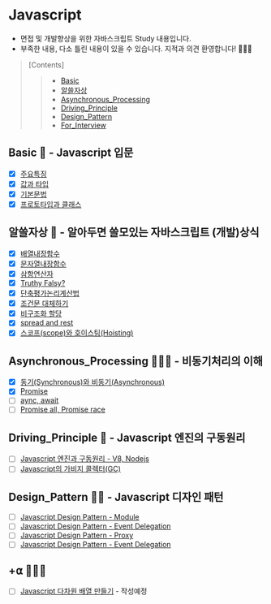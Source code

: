 # Javascript
- 면접 및 개발향상을 위한 자바스크립트 Study 내용입니다.
- 부족한 내용, 다소 틀린 내용이 있을 수 있습니다. 지적과 의견 환영합니다! 🙇🏻‍♀️
>   [Contents]
>   > - [Basic](https://github.com/ss-won/Javascript#basic----javascript-%EC%9E%85%EB%AC%B8)
>   > - [알쓸자상](https://github.com/ss-won/Javascript#%EC%95%8C%EC%93%B8%EC%9E%90%EC%83%81----%EC%95%8C%EC%95%84%EB%91%90%EB%A9%B4-%EC%93%B8%EB%AA%A8%EC%9E%88%EB%8A%94-%EC%9E%90%EB%B0%94%EC%8A%A4%ED%81%AC%EB%A6%BD%ED%8A%B8-%EA%B0%9C%EB%B0%9C%EC%83%81%EC%8B%9D)
>   > - [Asynchronous_Processing](https://github.com/ss-won/Javascript#asynchronous_processing-%EF%B8%8F---%EB%B9%84%EB%8F%99%EA%B8%B0%EC%B2%98%EB%A6%AC%EC%9D%98-%EC%9D%B4%ED%95%B4)
>   > - [Driving_Principle](https://github.com/ss-won/Javascript#driving_principle----javascript-%EC%97%94%EC%A7%84%EC%9D%98-%EA%B5%AC%EB%8F%99%EC%9B%90%EB%A6%AC)
>   > - [Design_Pattern](https://github.com/ss-won/Javascript#design_pattern----javascript-%EB%94%94%EC%9E%90%EC%9D%B8-%ED%8C%A8%ED%84%B4)
>   > - [For_Interview](https://github.com/ss-won/Javascript#for_interview----%EB%A9%B4%EC%A0%91%EA%B3%BC-%EC%BD%94%ED%85%8C%EC%97%90-%EB%82%98%EC%98%A8%EB%8B%A4)

## Basic 🧠 - Javascript 입문
- [X] [주요특징](https://github.com/ss-won/Javascript/blob/master/Basic/basic.md)
- [X] [값과 타입](https://github.com/ss-won/Javascript/blob/master/Basic/basic2.md)
- [X] [기본문법](https://github.com/ss-won/Javascript/blob/master/Basic/basic3.md)
- [X] [프로토타입과 클래스](https://github.com/ss-won/Javascript/blob/master/Basic/basic4.md)

## 알쓸자상 🧐 - 알아두면 쓸모있는 자바스크립트 (개발)상식
- [X] [배열내장함수](https://github.com/ss-won/Javascript/blob/master/ASSJ/assj1.md)
- [X] [문자열내장함수](https://github.com/ss-won/Javascript/blob/master/ASSJ/assj2.md)
- [X] [삼항연산자](https://github.com/ss-won/Javascript/blob/master/ASSJ/assj3.md)
- [X] [Truthy Falsy?](https://github.com/ss-won/Javascript/blob/master/ASSJ/assj4.md)
- [X] [단축평가논리계산법](https://github.com/ss-won/Javascript/blob/master/ASSJ/assj5.md)
- [X] [조건문 대체하기](https://github.com/ss-won/Javascript/blob/master/ASSJ/assj6.md)
- [X] [비구조화 할당](https://github.com/ss-won/Javascript/blob/master/ASSJ/assj7.md)
- [X] [spread and rest](https://github.com/ss-won/Javascript/blob/master/ASSJ/assj8.md)
- [X] [스코프(scope)와 호이스팅(Hoisting)](https://github.com/ss-won/Javascript/blob/master/ASSJ/assj9.md)

## Asynchronous_Processing 🏃🏻‍♀️ - 비동기처리의 이해
- [X] [동기(Synchronous)와 비동기(Asynchronous)](https://github.com/ss-won/Javascript/blob/master/Asynchronous_Processing/ap1.md)
- [X] [Promise](https://github.com/ss-won/Javascript/blob/master/Asynchronous_Processing/ap2.md)
- [ ] [aync, await](https://github.com/ss-won/Javascript/blob/master/Asynchronous_Processing/ap3.md)
- [ ] [Promise all, Promise race](https://github.com/ss-won/Javascript/blob/master/Asynchronous_Processing/ap4.md)

## Driving_Principle 👣 - Javascript 엔진의 구동원리
- [ ] [Javascript 엔진과 구동원리 - V8, Nodejs](https://github.com/ss-won/Javascript/blob/master/Driving_Principle/dp1.md)
- [ ] [Javascript의 가비지 콜렉터(GC)](https://github.com/ss-won/Javascript/blob/master/Driving_Principle/dp2.md)

## Design_Pattern ✍🏻 - Javascript 디자인 패턴
- [ ] [Javascript Design Pattern - Module](https://github.com/ss-won/Javascript/blob/master/Design_Pattern/dp1.md)
- [ ] [Javascript Design Pattern - Event Delegation](https://github.com/ss-won/Javascript/blob/master/Design_Pattern/dp2.md)
- [ ] [Javascript Design Pattern - Proxy](https://github.com/ss-won/Javascript/blob/master/Design_Pattern/dp3.md)
- [ ] [Javascript Design Pattern - Event Delegation](https://github.com/ss-won/Javascript/blob/master/Design_Pattern/dp4.md)

## +⍺ 👩🏻‍💻 
- [ ] [Javascript 다차원 배열 만들기](https://github.com/ss-won/Javascript/blob/master/For_Interview/fi1.md) - 작성예정

